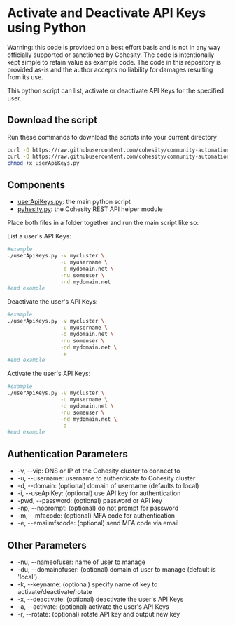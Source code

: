 # Activate and Deactivate API Keys using Python

Warning: this code is provided on a best effort basis and is not in any way officially supported or sanctioned by Cohesity. The code is intentionally kept simple to retain value as example code. The code in this repository is provided as-is and the author accepts no liability for damages resulting from its use.

This python script can list, activate or deactivate API Keys for the specified user.

## Download the script

Run these commands to download the scripts into your current directory

```bash
curl -O https://raw.githubusercontent.com/cohesity/community-automation-samples/main/python/userApiKeys/userApiKeys.py
curl -O https://raw.githubusercontent.com/cohesity/community-automation-samples/main/python/pyhesity.py
chmod +x userApiKeys.py
```

## Components

* [userApiKeys.py](https://raw.githubusercontent.com/cohesity/community-automation-samples/main/python/userApiKeys/userApiKeys.py): the main python script
* [pyhesity.py](https://raw.githubusercontent.com/cohesity/community-automation-samples/main/python/pyhesity/pyhesity.py): the Cohesity REST API helper module

Place both files in a folder together and run the main script like so:

List a user's API Keys:

```bash
#example
./userApiKeys.py -v mycluster \
                 -u myusername \
                 -d mydomain.net \
                 -nu someuser \
                 -nd mydomain.net
#end example
```

Deactivate the user's API Keys:

```bash
#example
./userApiKeys.py -v mycluster \
                 -u myusername \
                 -d mydomain.net \
                 -nu someuser \
                 -nd mydomain.net \
                 -x
#end example
```

Activate the user's API Keys:

```bash
#example
./userApiKeys.py -v mycluster \
                 -u myusername \
                 -d mydomain.net \
                 -nu someuser \
                 -nd mydomain.net \
                 -a
#end example
```

## Authentication Parameters

* -v, --vip: DNS or IP of the Cohesity cluster to connect to
* -u, --username: username to authenticate to Cohesity cluster
* -d, --domain: (optional) domain of username (defaults to local)
* -i, --useApiKey: (optional) use API key for authentication
* -pwd, --password: (optional) password or API key
* -np, --noprompt: (optional) do not prompt for password
* -m, --mfacode: (optional) MFA code for authentication
* -e, --emailmfscode: (optional) send MFA code via email

## Other Parameters

* -nu, --nameofuser: name of user to manage
* -du, --domainofuser: (optional) domain of user to manage (default is 'local')
* -k, --keyname: (optional) specify name of key to activate/deactivate/rotate
* -x, --deactivate: (optional) deactivate the user's API Keys
* -a, --activate: (optional) activate the user's API Keys
* -r, --rotate: (optional) rotate API key and output new key
